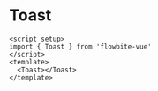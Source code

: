 <script setup>
import ToastExample from './examples/ToastExample.vue'
</script>
# Toast

```vue
<script setup>
import { Toast } from 'flowbite-vue'
</script>
<template>
  <Toast></Toast>
</template>
```

<ToastExample />
